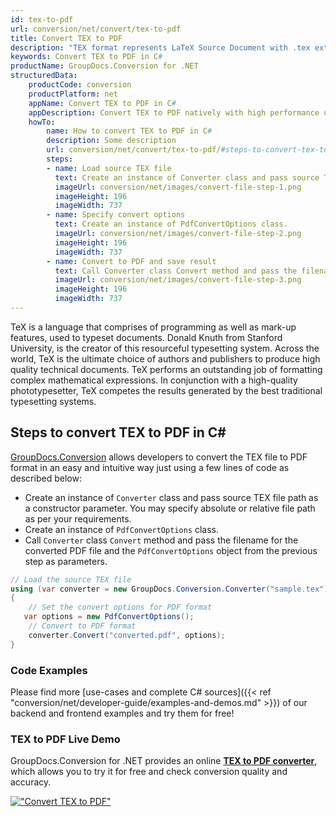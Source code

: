 ```yaml
---
id: tex-to-pdf
url: conversion/net/convert/tex-to-pdf
title: Convert TEX to PDF
description: "TEX format represents LaTeX Source Document with .tex extension. Learn how to convert TEX to PDF file programmatically in C# language using GroupDocs.Conversion for .NET library."
keywords: Convert TEX to PDF in C#
productName: GroupDocs.Conversion for .NET
structuredData:
    productCode: conversion
    productPlatform: net
    appName: Convert TEX to PDF in C#
    appDescription: Convert TEX to PDF natively with high performance using C# language and server side GroupDocs.Conversion for .NET APIs, without the use of any software like Microsoft or Open Office.
    howTo:
        name: How to convert TEX to PDF in C# 
        description: Some description
        url: conversion/net/convert/tex-to-pdf/#steps-to-convert-tex-to-pdf-in-c
        steps:
        - name: Load source TEX file 
          text: Create an instance of Converter class and pass source TEX file path as a constructor parameter. You may specify absolute or relative file path as per your requirements. 
          imageUrl: conversion/net/images/convert-file-step-1.png
          imageHeight: 196
          imageWidth: 737
        - name: Specify convert options 
          text: Create an instance of PdfConvertOptions class.
          imageUrl: conversion/net/images/convert-file-step-2.png
          imageHeight: 196
          imageWidth: 737
        - name: Convert to PDF and save result 
          text: Call Converter class Convert method and pass the filename for the converted HTML file and the PdfConvertOptions object from the previous step as parameters.
          imageUrl: conversion/net/images/convert-file-step-3.png
          imageHeight: 196
          imageWidth: 737
---
```


TeX is a language that comprises of programming as well as mark-up features, used to typeset documents. Donald Knuth from Stanford University, is the creator of this resourceful typesetting system. Across the world, TeX is the ultimate choice of authors and publishers to produce high quality technical documents. TeX performs an outstanding job of formatting complex mathematical expressions. In conjunction with a high-quality phototypesetter, TeX competes the results generated by the best traditional typesetting systems.

## Steps to convert TEX to PDF in C#

[GroupDocs.Conversion](https://products.groupdocs.com/conversion/net) allows developers to convert the TEX file to PDF format in an easy and intuitive way just using a few lines of code as described below:

* Create an instance of `Converter` class and pass source TEX file path as a constructor parameter. You may specify absolute or relative file path as per your requirements. 
* Create an instance of `PdfConvertOptions` class.
* Call `Converter` class `Convert` method and pass the filename for the converted PDF file and the `PdfConvertOptions` object from the previous step as parameters.

```csharp
// Load the source TEX file
using (var converter = new GroupDocs.Conversion.Converter("sample.tex"))
{
    // Set the convert options for PDF format
   var options = new PdfConvertOptions();
    // Convert to PDF format
    converter.Convert("converted.pdf", options);
}
```

### Code Examples

Please find more [use-cases and complete C# sources]({{< ref "conversion/net/developer-guide/examples-and-demos.md" >}}) of our backend and frontend examples and try them for free!

### TEX to PDF Live Demo

GroupDocs.Conversion for .NET provides an online [**TEX to PDF converter**](https://products.groupdocs.app/conversion/tex-to-pdf), which allows you to try it for free and check conversion quality and accuracy.

[!["Convert TEX to PDF"](conversion/net/images/convert-to-pdf/convert-tex-to-pdf.png)](https://products.groupdocs.app/conversion/tex-to-pdf)